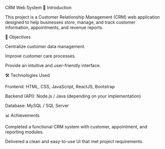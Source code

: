 CRM Web System
📌 Introduction

This project is a Customer Relationship Management (CRM) web application designed to help businesses store, manage, and track customer information, appointments, and revenue reports.

🎯 Objectives

Centralize customer data management.

Improve customer care processes.

Provide an intuitive and user-friendly interface.

🛠️ Technologies Used

Frontend: HTML, CSS, JavaScript, ReactJS, Bootstrap

Backend (API): Node.js / Java (depending on your implementation)

Database: MySQL / SQL Server

📊 Achievements

Completed a functional CRM system with customer, appointment, and reporting modules.

Delivered a clean and easy-to-use UI that met project requirements.
